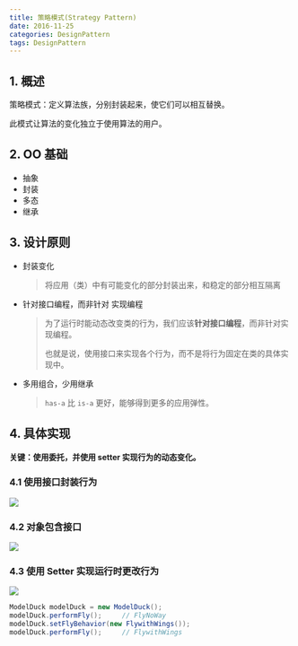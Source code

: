 ```yaml
---
title: 策略模式(Strategy Pattern)
date: 2016-11-25
categories: DesignPattern
tags: DesignPattern
---
```


## 1. 概述

策略模式：定义算法族，分别封装起来，使它们可以相互替换。

此模式让算法的变化独立于使用算法的用户。


<!-- more -->

## 2. OO 基础

- 抽象
- 封装
- 多态
- 继承

## 3. 设计原则

- 封装变化

  > 将应用（类）中有可能变化的部分封装出来，和稳定的部分相互隔离

- 针对接口编程，而非针对 实现编程

  > 为了运行时能动态改变类的行为，我们应该**针对接口编程**，而非针对实现编程。
  >
  > 也就是说，使用接口来实现各个行为，而不是将行为固定在类的具体实现中。

- 多用组合，少用继承

  > `has-a` 比 `is-a` 更好，能够得到更多的应用弹性。




## 4.  具体实现

**关键：使用委托，并使用 setter 实现行为的动态变化。**

### 4.1 使用接口封装行为

![](http://ww3.sinaimg.cn/large/65e4f1e6gw1f9psjbgdc1j20le0a6mxh.jpg)



### 4.2 对象包含接口

![](http://ww4.sinaimg.cn/large/65e4f1e6gw1f9pszct1akj20tz0efab4.jpg)

### 4.3 使用 Setter 实现运行时更改行为

![](http://ww3.sinaimg.cn/large/65e4f1e6jw1f9ptf31737j20tu0fcq43.jpg)

```java
ModelDuck modelDuck = new ModelDuck();
modelDuck.performFly();		// FlyNoWay
modelDuck.setFlyBehavior(new FlywithWings());
modelDuck.performFly();		// FlywithWings
```

